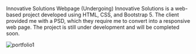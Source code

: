 Innovative Solutions Webpage (Undergoing)
Innovative Solutions is a web-based project developed using HTML, CSS, and Bootstrap 5. The client provided me with a PSD, which they require me to convert into a responsive web page. The project is still under development and will be completed soon.

![portfolio1](https://github.com/user-attachments/assets/c588aa41-6f32-4ada-a1b9-1e0d531d1a47)
